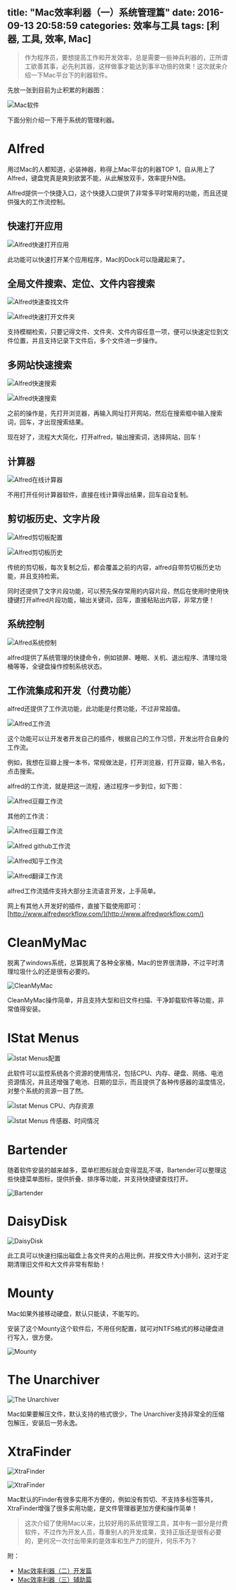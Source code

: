 title: "Mac效率利器（一）系统管理篇"
date: 2016-09-13 20:58:59
categories: 效率与工具
tags: [利器, 工具, 效率, Mac]
---

> 作为程序员，要想提高工作和开发效率，总是需要一些神兵利器的，正所谓工欲善其事，必先利其器，这样做事才能达到事半功倍的效果！这次就来介绍一下Mac平台下的利器软件。

先放一张到目前为止积累的利器图：

![Mac软件](https://kaito-blog-1253469779.cos.ap-beijing.myqcloud.com/mac-used-apps.png)

下面分别介绍一下用于系统的管理利器。


# Alfred

用过Mac的人都知道，必装神器，称得上Mac平台的利器TOP 1，自从用上了Alfred，键盘党真是爽到欲罢不能，从此解放双手，效率提升N倍。

Alfred提供一个快捷入口，这个快捷入口提供了非常多平时常用的功能，而且还提供强大的工作流控制。

## 快速打开应用

![Alfred快速打开应用](https://kaito-blog-1253469779.cos.ap-beijing.myqcloud.com/alfred-open-app.png)

此功能可以快速打开某个应用程序，Mac的Dock可以隐藏起来了。

## 全局文件搜索、定位、文件内容搜索

![Alfred快速查找文件](https://kaito-blog-1253469779.cos.ap-beijing.myqcloud.com/alfred-find-file.png)

![Alfred快速打开文件夹](https://kaito-blog-1253469779.cos.ap-beijing.myqcloud.com/alfred-open-folder.png)

支持模糊检索，只要记得文件、文件夹、文件内容任意一项，便可以快速定位到文件位置，并且支持记录下文件后，多个文件进一步操作。

## 多网站快速搜索

![Alfred快速搜索](https://kaito-blog-1253469779.cos.ap-beijing.myqcloud.com/alfred-fast-search-1.png)

![Alfred快速搜索](https://kaito-blog-1253469779.cos.ap-beijing.myqcloud.com/alfred-fast-search-2.png)

之前的操作是，先打开浏览器，再输入网址打开网站，然后在搜索框中输入搜索词，回车，才出现搜索结果。

现在好了，流程大大简化，打开alfred，输出搜索词，选择网站，回车！

## 计算器

![Alfred在线计算器](https://kaito-blog-1253469779.cos.ap-beijing.myqcloud.com/alfred-calc.png)

不用打开任何计算器软件，直接在线计算得出结果，回车自动复制。

## 剪切板历史、文字片段

![Alfred剪切板配置](https://kaito-blog-1253469779.cos.ap-beijing.myqcloud.com/alfred-clipboard.png)

![Alfred剪切板历史](https://kaito-blog-1253469779.cos.ap-beijing.myqcloud.com/alfred-clipboard-his.png)

传统的剪切板，每次复制之后，都会覆盖之前的内容，alfred自带剪切板历史功能，并且支持检索。

同时还提供了文字片段功能，可以预先保存常用的内容片段，然后在使用时使用快捷键打开alfred片段功能，输出关键词，回车，直接粘贴出内容，非常方便！

## 系统控制

![Alfred系统控制](https://kaito-blog-1253469779.cos.ap-beijing.myqcloud.com/alfred-system.png)

alfred提供了系统管理的快捷命令，例如锁屏、睡眠、关机、退出程序、清理垃圾桶等等，全键盘操作控制系统状态。

## 工作流集成和开发（付费功能）

alfred还提供了工作流功能，此功能是付费功能，不过非常超值。

![Alfred工作流](https://kaito-blog-1253469779.cos.ap-beijing.myqcloud.com/alfred-workflows.png)

这个功能可以让开发者开发自己的插件，根据自己的工作习惯，开发出符合自身的工作流。

例如，我想在豆瓣上搜一本书，常规做法是，打开浏览器，打开豆瓣，输入书名，点击搜索。

alfred的工作流，就是把这一流程，通过程序一步到位，如下图：

![Alfred豆瓣工作流](https://kaito-blog-1253469779.cos.ap-beijing.myqcloud.com/alfred-workflow-2.png)

其他的工作流：

![Alfred豆瓣工作流](https://kaito-blog-1253469779.cos.ap-beijing.myqcloud.com/alfred-workflow-1.png)

![Alfred github工作流](https://kaito-blog-1253469779.cos.ap-beijing.myqcloud.com/alfred-workflow-3.png)

![Alfred知乎工作流](https://kaito-blog-1253469779.cos.ap-beijing.myqcloud.com/alfred-workflow-4.png)

![Alfred翻译工作流](https://kaito-blog-1253469779.cos.ap-beijing.myqcloud.com/alfred-workflow-5.png)

alfred工作流插件支持大部分主流语言开发，上手简单。

网上有其他人开发好的插件，直接下载使用即可：[http://www.alfredworkflow.com/](http://www.alfredworkflow.com/)


# CleanMyMac

脱离了windows系统，总算脱离了各种全家桶，Mac的世界很清静，不过平时清理垃圾什么的还是很有必要的。

![CleanMyMac](https://kaito-blog-1253469779.cos.ap-beijing.myqcloud.com/clean-my-mac.png)

CleanMyMac操作简单，并且支持大型和旧文件扫描、干净卸载软件等功能，非常值得安装。


<!-- more -->


# IStat Menus

![Istat Menus配置](https://kaito-blog-1253469779.cos.ap-beijing.myqcloud.com/istat-config.png)

此软件可以监控系统各个资源的使用情况，包括CPU、内存、硬盘、网络、电池资源情况，并且还增强了电池、日期的显示，而且提供了各种传感器的温度情况，对整个系统的资源一目了然。

![Istat Menus CPU、内存资源](https://kaito-blog-1253469779.cos.ap-beijing.myqcloud.com/istat-cpu-mem.png)

![Istat Menus 传感器、时间情况](https://kaito-blog-1253469779.cos.ap-beijing.myqcloud.com/istat-sencors-time.png)


# Bartender

随着软件安装的越来越多，菜单栏图标就会变得混乱不堪，Bartender可以整理这些快捷菜单图标，提供折叠、排序等功能，并支持快捷键查找打开。

![Bartender](https://kaito-blog-1253469779.cos.ap-beijing.myqcloud.com/bartender.png)

# DaisyDisk

![DaisyDisk](https://kaito-blog-1253469779.cos.ap-beijing.myqcloud.com/daisy-disk.png)

此工具可以快速扫描出磁盘上各文件夹的占用比例，并按文件大小排列，这对于定期清理旧文件和大文件非常有帮助！

# Mounty

Mac如果外接移动硬盘，默认只能读，不能写的。

安装了这个Mounty这个软件后，不用任何配置，就可对NTFS格式的移动硬盘进行写入，很方便。

![Mounty](https://kaito-blog-1253469779.cos.ap-beijing.myqcloud.com/mounty.png)


# The Unarchiver

![The Unarchiver](https://kaito-blog-1253469779.cos.ap-beijing.myqcloud.com/Unarchiver.png)

Mac如果要解压文件，默认支持的格式很少，The Unarchiver支持非常全的压缩包解压，安装后一劳永逸。


# XtraFinder

![XtraFinder](https://kaito-blog-1253469779.cos.ap-beijing.myqcloud.com/XtraFinder-config.png)

![XtraFinder](https://kaito-blog-1253469779.cos.ap-beijing.myqcloud.com/XtraFinder-many.png)

Mac默认的Finder有很多实用不方便的，例如没有剪切、不支持多标签等共，XtraFinder增强了很多实用功能，是文件管理器更加方便和操作简单！

> 这次介绍了使用Mac以来，比较好用的系统管理工具，其中有一部分是付费软件，不过作为开发人员，尊重别人的开发成果，支持正版还是很有必要的，更何况一次付出带来的是效率和生产力的提升，何乐不为？

附：
- [Mac效率利器（二）开发篇](http://kaito-kidd.com/2016/09/26/Mac-edge-tools-dev/)
- [Mac效率利器（三）辅助篇](http://kaito-kidd.com/2016/10/09/Mac-edge-tools-assist/)

